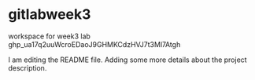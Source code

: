 # gitlabweek3
workspace for week3 lab
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gh

I am editing the README file. Adding some more details about the project description.

